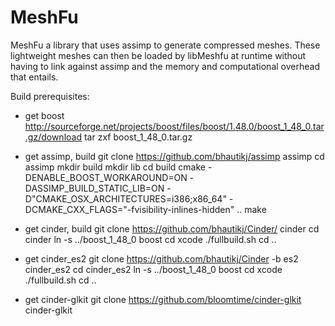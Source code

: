 MeshFu
======

MeshFu a library that uses assimp to generate compressed meshes. These lightweight meshes can then be loaded by libMeshfu at runtime without having to link against assimp and the memory and computational overhead that entails.


Build prerequisites:

* get boost
http://sourceforge.net/projects/boost/files/boost/1.48.0/boost_1_48_0.tar.gz/download
tar zxf boost_1_48_0.tar.gz

* get assimp, build
git clone https://github.com/bhautikj/assimp assimp
cd assimp
mkdir build
mkdir lib
cd build
cmake -DENABLE_BOOST_WORKAROUND=ON -DASSIMP_BUILD_STATIC_LIB=ON -D"CMAKE_OSX_ARCHITECTURES=i386;x86_64" -DCMAKE_CXX_FLAGS="-fvisibility-inlines-hidden" ..
make

* get cinder, build
git clone https://github.com/bhautikj/Cinder/ cinder
cd cinder
ln -s ../boost_1_48_0 boost
cd  xcode
./fullbuild.sh
cd ..

* get cinder_es2
git clone https://github.com/bhautikj/Cinder -b es2 cinder_es2 
cd cinder_es2
ln -s ../boost_1_48_0 boost
cd  xcode
./fullbuild.sh
cd ..

* get cinder-glkit
git clone https://github.com/bloomtime/cinder-glkit cinder-glkit
